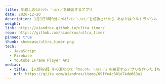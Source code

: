 ```yaml
---
title: 年越しのｳﾙﾄﾗｿｳｯ ＼ﾊｧｲ／を練習するアプリ
date: 2020-12-20
description: 1月1日0時0分にｳﾙﾄﾗｿｳｯ ＼ﾊｧｲ／を成功させたら あなたはウルトラソウル
weight:
link: https://aiandrox.github.io/ultra_timer/
repo: https://github.com/aiandrox/ultra_timer
pinned: true
thumb: showcase/ultra_timer.png
tech:
  - JavaScript
  - Firebase
  - Youtube IFrame Player API
medias:
  - title: 【人類待望】年の瀬なので「ｳﾙﾄﾗｿｳｯ ＼ﾊｧｲ／」を練習するアプリを作った【ちょうど欲しかった】 - Qiita
    url: https://qiita.com/aiandrox/items/09ffe4c301e74de668a1
---
```

